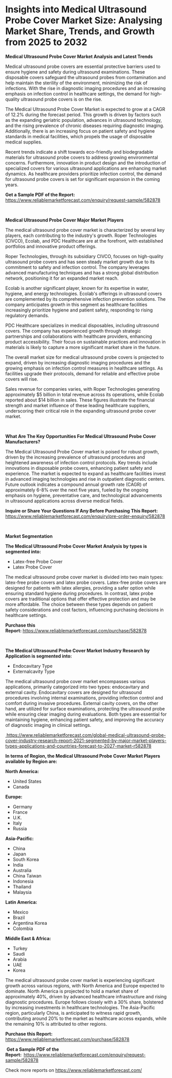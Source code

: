 <p><h1>Insights into Medical Ultrasound Probe Cover Market Size: Analysing Market Share, Trends, and Growth from 2025 to 2032</h1></p><p><strong>Medical Ultrasound Probe Cover Market Analysis and Latest Trends</strong></p>
<p><p>Medical ultrasound probe covers are essential protective barriers used to ensure hygiene and safety during ultrasound examinations. These disposable covers safeguard the ultrasound probes from contamination and help maintain the sterility of the environment, minimizing the risk of infections. With the rise in diagnostic imaging procedures and an increasing emphasis on infection control in healthcare settings, the demand for high-quality ultrasound probe covers is on the rise.</p><p>The Medical Ultrasound Probe Cover Market is expected to grow at a CAGR of 12.2% during the forecast period. This growth is driven by factors such as the expanding geriatric population, advances in ultrasound technology, and the rising prevalence of chronic diseases requiring diagnostic imaging. Additionally, there is an increasing focus on patient safety and hygiene standards in medical facilities, which propels the usage of disposable medical supplies.</p><p>Recent trends indicate a shift towards eco-friendly and biodegradable materials for ultrasound probe covers to address growing environmental concerns. Furthermore, innovation in product design and the introduction of specialized covers for various ultrasound applications are enhancing market dynamics. As healthcare providers prioritize infection control, the demand for ultrasound probe covers is set for significant expansion in the coming years.</p></p>
<p><strong>Get a Sample PDF of the Report:&nbsp;</strong> <a href="https://www.reliablemarketforecast.com/enquiry/request-sample/582878?utm_campaign=2291&utm_medium=2&utm_source=Github&utm_content=ia&utm_term=23032025&utm_id=medical-ultrasound-probe-cover">https://www.reliablemarketforecast.com/enquiry/request-sample/582878</a></p>
<p>&nbsp;</p>
<p><strong>Medical Ultrasound Probe Cover Major Market Players</strong></p>
<p><p>The medical ultrasound probe cover market is characterized by several key players, each contributing to the industry's growth. Roper Technologies (CIVCO), Ecolab, and PDC Healthcare are at the forefront, with established portfolios and innovative product offerings.</p><p>Roper Technologies, through its subsidiary CIVCO, focuses on high-quality ultrasound probe covers and has seen steady market growth due to its commitment to safety and infection control. The company leverages advanced manufacturing techniques and has a strong global distribution network, positioning it for an expanded market reach.</p><p>Ecolab is another significant player, known for its expertise in water, hygiene, and energy technologies. Ecolab's offerings in ultrasound covers are complemented by its comprehensive infection prevention solutions. The company anticipates growth in this segment as healthcare facilities increasingly prioritize hygiene and patient safety, responding to rising regulatory demands.</p><p>PDC Healthcare specializes in medical disposables, including ultrasound covers. The company has experienced growth through strategic partnerships and collaborations with healthcare providers, enhancing product accessibility. Their focus on sustainable practices and innovation in materials is likely to capture a more significant market share in the future.</p><p>The overall market size for medical ultrasound probe covers is projected to expand, driven by increasing diagnostic imaging procedures and the growing emphasis on infection control measures in healthcare settings. As facilities upgrade their protocols, demand for reliable and effective probe covers will rise.</p><p>Sales revenue for companies varies, with Roper Technologies generating approximately $5 billion in total revenue across its operations, while Ecolab reported about $14 billion in sales. These figures illustrate the financial strength and market influence of these leading healthcare suppliers, underscoring their critical role in the expanding ultrasound probe cover market.</p></p>
<p>&nbsp;</p>
<p><strong>What Are The Key Opportunities For Medical Ultrasound Probe Cover Manufacturers?</strong></p>
<p><p>The Medical Ultrasound Probe Cover market is poised for robust growth, driven by the increasing prevalence of ultrasound procedures and heightened awareness of infection control protocols. Key trends include innovations in disposable probe covers, enhancing patient safety and experience. The market is expected to expand as healthcare facilities invest in advanced imaging technologies and rise in outpatient diagnostic centers. Future outlook indicates a compound annual growth rate (CAGR) of approximately 6-8% over the next five years, fueled by the ongoing emphasis on hygiene, preventative care, and technological advancements in ultrasound applications across diverse medical fields.</p></p>
<p><strong>Inquire or Share Your Questions If Any Before Purchasing This Report:</strong> <a href="https://www.reliablemarketforecast.com/enquiry/pre-order-enquiry/582878?utm_campaign=2291&utm_medium=2&utm_source=Github&utm_content=ia&utm_term=23032025&utm_id=medical-ultrasound-probe-cover">https://www.reliablemarketforecast.com/enquiry/pre-order-enquiry/582878</a></p>
<p>&nbsp;</p>
<p><strong>Market Segmentation</strong></p>
<p><strong>The Medical Ultrasound Probe Cover Market Analysis by types is segmented into:</strong></p>
<p><ul><li>Latex-free Probe Cover</li><li>Latex Probe Cover</li></ul></p>
<p><p>The medical ultrasound probe cover market is divided into two main types: latex-free probe covers and latex probe covers. Latex-free probe covers are designed for patients with latex allergies, providing a safer option while ensuring standard hygiene during procedures. In contrast, latex probe covers are traditional options that offer effective protection and may be more affordable. The choice between these types depends on patient safety considerations and cost factors, influencing purchasing decisions in healthcare settings.</p></p>
<p><strong>Purchase this Report:&nbsp;</strong><a href="https://www.reliablemarketforecast.com/purchase/582878?utm_campaign=2291&utm_medium=2&utm_source=Github&utm_content=ia&utm_term=23032025&utm_id=medical-ultrasound-probe-cover">https://www.reliablemarketforecast.com/purchase/582878</a></p>
<p>&nbsp;</p>
<p><strong>The Medical Ultrasound Probe Cover Market Industry Research by Application is segmented into:</strong></p>
<p><ul><li>Endocavitary Type</li><li>Externalcavity Type</li></ul></p>
<p><p>The medical ultrasound probe cover market encompasses various applications, primarily categorized into two types: endocavitary and external cavity. Endocavitary covers are designed for ultrasound procedures involving internal examinations, providing infection control and comfort during invasive procedures. External cavity covers, on the other hand, are utilized for surface examinations, protecting the ultrasound probe while ensuring clear imaging during evaluations. Both types are essential for maintaining hygiene, enhancing patient safety, and improving the accuracy of diagnostic imaging in clinical settings.</p></p>
<p><a href="https://www.reliablemarketforecast.com/global-medical-ultrasound-probe-cover-industry-research-report-2021-segmented-by-major-market-players-types-applications-and-countries-forecast-to-2027-market-r582878?utm_campaign=2291&utm_medium=2&utm_source=Github&utm_content=ia&utm_term=23032025&utm_id=medical-ultrasound-probe-cover">&nbsp;https://www.reliablemarketforecast.com/global-medical-ultrasound-probe-cover-industry-research-report-2021-segmented-by-major-market-players-types-applications-and-countries-forecast-to-2027-market-r582878</a></p>
<p><strong>In terms of Region, the Medical Ultrasound Probe Cover Market Players available by Region are:</strong></p>
<p>
    <p> <strong> North America: </strong>
        <ul>
            <li>United States</li>
            <li>Canada</li>
        </ul>
        </p> 
    <p> <strong> Europe: </strong>
        <ul>
            <li>Germany</li>
            <li>France</li>
            <li>U.K.</li>
            <li>Italy</li>
            <li>Russia</li>
        </ul>
        </p> 
    <p> <strong> Asia-Pacific: </strong>
        <ul>
            <li>China</li>
            <li>Japan</li>
            <li>South Korea</li>
            <li>India</li>
            <li>Australia</li>
            <li>China Taiwan</li>
            <li>Indonesia</li>
            <li>Thailand</li>
            <li>Malaysia</li>
        </ul>
        </p> 
    <p> <strong> Latin America: </strong>
        <ul>
            <li>Mexico</li>
            <li>Brazil</li>
            <li>Argentina Korea</li>
            <li>Colombia</li>
        </ul>
        </p> 
    <p> <strong> Middle East & Africa: </strong>
        <ul>
            <li>Turkey</li>
            <li>Saudi</li>
            <li>Arabia</li>
            <li>UAE</li>
            <li>Korea</li>
        </ul>
    </p>
    </p>
<p><p>The medical ultrasound probe cover market is experiencing significant growth across various regions, with North America and Europe expected to dominate. North America is projected to hold a market share of approximately 40%, driven by advanced healthcare infrastructure and rising diagnostic procedures. Europe follows closely with a 30% share, bolstered by increasing investments in healthcare technologies. The Asia-Pacific region, particularly China, is anticipated to witness rapid growth, contributing around 20% to the market as healthcare access expands, while the remaining 10% is attributed to other regions.</p></p>
<p><strong>Purchase this Report: </strong><a href="https://www.reliablemarketforecast.com/purchase/582878?utm_campaign=2291&utm_medium=2&utm_source=Github&utm_content=ia&utm_term=23032025&utm_id=medical-ultrasound-probe-cover">https://www.reliablemarketforecast.com/purchase/582878</a></p>
<p>&nbsp;<strong>Get a Sample PDF of the Report:&nbsp;&nbsp;</strong><a href="https://www.reliablemarketforecast.com/enquiry/request-sample/582878?utm_campaign=2291&utm_medium=2&utm_source=Github&utm_content=ia&utm_term=23032025&utm_id=medical-ultrasound-probe-cover">https://www.reliablemarketforecast.com/enquiry/request-sample/582878</a></p>
<p><strong></strong></p>
<p>Check more reports on <a href="https://www.reliablemarketforecast.com/?utm_campaign=2291&utm_medium=2&utm_source=Github&utm_content=ia&utm_term=23032025&utm_id=medical-ultrasound-probe-cover">https://www.reliablemarketforecast.com/</a></p>